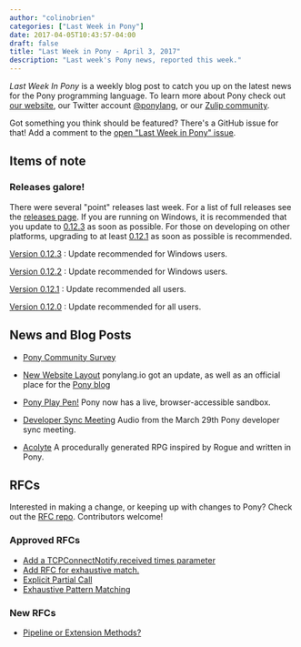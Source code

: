 ```yaml
---
author: "colinobrien"
categories: ["Last Week in Pony"]
date: 2017-04-05T10:43:57-04:00
draft: false
title: "Last Week in Pony - April 3, 2017"
description: "Last week's Pony news, reported this week."
---
```

_Last Week In Pony_ is a weekly blog post to catch you up on the latest news for the Pony programming language. To learn more about Pony check out [our website](https://ponylang.io), our Twitter account [@ponylang](https://twitter.com/ponylang), or our [Zulip community](https://ponylang.zulipchat.com).

Got something you think should be featured? There's a GitHub issue for that! Add a comment to the [open "Last Week in Pony" issue](https://github.com/ponylang/ponylang.github.io/issues?q=is%3Aissue+is%3Aopen+label%3Alast-week-in-pony).
<!-- more -->

## Items of note

### Releases galore!

There were several "point" releases last week. For a list of full releases see the [releases page](http://www.ponylang.io/categories/release/). If you are running on Windows, it is recommended that you update to [0.12.3](http://www.ponylang.io/blog/2017/04/0.12.3-released/) as soon as possible. For those on developing on other platforms, upgrading to at least [0.12.1](http://www.ponylang.io/blog/2017/04/0.12.1-released/) as soon as possible is recommended.

[Version 0.12.3](http://www.ponylang.io/blog/2017/04/0.12.3-released/)
: Update recommended for Windows users.

[Version 0.12.2](http://www.ponylang.io/blog/2017/04/0.12.2-released/)
: Update recommended for Windows users.

[Version 0.12.1](http://www.ponylang.io/blog/2017/04/0.12.1-released/)
: Update recommended all users.

[Version 0.12.0](http://www.ponylang.io/blog/2017/04/0.12.0-released/)
: Update recommended for all users.

## News and Blog Posts

- [Pony Community Survey](https://docs.google.com/forms/d/e/1FAIpQLScBNr5dPPCVYchRukAm-sFR3wipndVJiua3xHr8CslohVFRlg/viewform?c=0&w=1&usp=send_form)

- [New Website Layout](http://www.ponylang.io/) ponylang.io got an update, as well as an official place for the [Pony blog](http://www.ponylang.io/blog/)

- [Pony Play Pen!](http://pony-playpen.lietar.net/) Pony now has a live, browser-accessible sandbox.

- [Developer Sync Meeting](https://sync-recordings.ponylang.io/r/2017_03_29.m4a) Audio from the March 29th Pony developer sync meeting.

- [Acolyte](https://github.com/jtfmumm/acolyte) A procedurally generated RPG inspired by Rogue and written in Pony.

## RFCs

Interested in making a change, or keeping up with changes to Pony? Check out the [RFC repo](https://github.com/ponylang/rfcs). Contributors welcome!

### Approved RFCs

- [Add a TCPConnectNotify.received times parameter](https://github.com/ponylang/rfcs/pull/85)
- [Add RFC for exhaustive match.](https://github.com/ponylang/rfcs/pull/86)
- [Explicit Partial Call](https://github.com/ponylang/rfcs/pull/82)
- [Exhaustive Pattern Matching](https://github.com/ponylang/rfcs/pull/86)

### New RFCs

- [Pipeline or Extension Methods?](https://github.com/ponylang/rfcs/issues/89)
